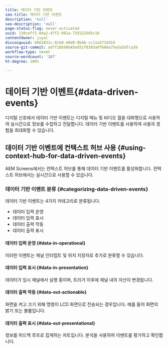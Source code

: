 ```yaml
---
title: 데이터 기반 이벤트
seo-title: 데이터 기반 이벤트
description: 'null'
seo-description: 'null'
page-status-flag: never-activated
uuid: 138ceff2-84a2-47f2-981a-755522502c16
contentOwner: jsyal
discoiquuid: b662831c-8cb0-48d8-9b4b-cc11a573d1b5
source-git-commit: ad7f18b99b45ed51f0393a0f608a75e5a5dfca30
workflow-type: tm+mt
source-wordcount: '167'
ht-degree: 100%

---
```



# 데이터 기반 이벤트{#data-driven-events}

디지털 신호에서 데이터 기반 이벤트는 디지털 메뉴 및 비디오 월을 대화형으로 사용하여 실시간으로 정보를 수집하고 전달합니다. 데이터 기반 이벤트를 사용하여 사용자 경험을 최대화할 수 있습니다.

## 데이터 기반 이벤트에 컨텍스트 허브 사용 {#using-context-hub-for-data-driven-events}

AEM Screens에서는 컨텍스트 허브를 통해 데이터 기반 이벤트를 활성화합니다. 컨텍스트 허브에서는 실시간으로 사용할 수 있습니다.

### 데이터 기반 이벤트 분류 {#categorizing-data-driven-events}

데이터 기반 이벤트는 4가지 카테고리로 분류됩니다.

* 데이터 입력 운영
* 데이터 입력 표시
* 데이터 출력 작동
* 데이터 출력 표시

#### 데이터 입력 운영  {#data-in-operational}

이러한 이벤트는 채널 인터럽트 및 위치 지정자로 추가로 분류할 수 있습니다.

#### 데이터 입력 표시  {#data-in-presentation}

데이터가 임시 채널에서 실행 중이며, 트리거 이후에 채널 내의 자산이 변경됩니다.

#### 데이터 출력 작동  {#data-out-actionable}

화면을 켜고 끄기 위해 명령이 LCD 화면으로 전송되는 경우입니다. 예를 들어 화면의 밝기 또는 볼륨입니다.

#### 데이터 출력 표시  {#data-out-presentational}

정보를 피드백 루프로 집계하는 차트입니다. 분석을 사용하여 이벤트를 평가하고 확인합니다.
